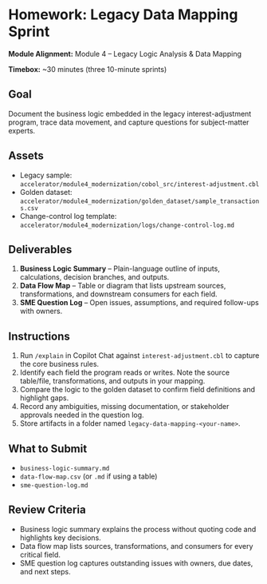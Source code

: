 # Homework: Legacy Data Mapping Sprint

**Module Alignment:** Module 4 – Legacy Logic Analysis & Data Mapping

**Timebox:** ~30 minutes (three 10-minute sprints)

## Goal

Document the business logic embedded in the legacy interest-adjustment program, trace data movement, and capture questions for subject-matter experts.

## Assets

- Legacy sample: `accelerator/module4_modernization/cobol_src/interest-adjustment.cbl`
- Golden dataset: `accelerator/module4_modernization/golden_dataset/sample_transactions.csv`
- Change-control log template: `accelerator/module4_modernization/logs/change-control-log.md`

## Deliverables

1. **Business Logic Summary** – Plain-language outline of inputs, calculations, decision branches, and outputs.
2. **Data Flow Map** – Table or diagram that lists upstream sources, transformations, and downstream consumers for each field.
3. **SME Question Log** – Open issues, assumptions, and required follow-ups with owners.

## Instructions

1. Run `/explain` in Copilot Chat against `interest-adjustment.cbl` to capture the core business rules.
2. Identify each field the program reads or writes. Note the source table/file, transformations, and outputs in your mapping.
3. Compare the logic to the golden dataset to confirm field definitions and highlight gaps.
4. Record any ambiguities, missing documentation, or stakeholder approvals needed in the question log.
5. Store artifacts in a folder named `legacy-data-mapping-<your-name>`.

## What to Submit

- `business-logic-summary.md`
- `data-flow-map.csv` (or `.md` if using a table)
- `sme-question-log.md`

## Review Criteria

- Business logic summary explains the process without quoting code and highlights key decisions.
- Data flow map lists sources, transformations, and consumers for every critical field.
- SME question log captures outstanding issues with owners, due dates, and next steps.
